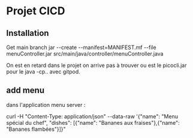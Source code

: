 # Projet CICD

## Installation
Get main branch
jar --create --manifest=MANIFEST.mf --file menuController.jar src/main/java/controller/menuController.java

On est en retard dans le projet on arrive pas à trouver ou est le picocli.jar pour le java -cp.. avec gitpod.

## add menu
dans l'application menu server :

curl -H "Content-Type: application/json" --data-raw '{"name": "Menu spécial du chef", "dishes": [{"name": "Bananes aux fraises"},{"name": "Bananes flambées"}]}"
